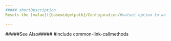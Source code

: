 ```yaml
---
##### shortDescription
Resets the [value]({basewidgetpath}/Configuration/#value) option to an empty string.

---
```

#####See Also#####
#include common-link-callmethods